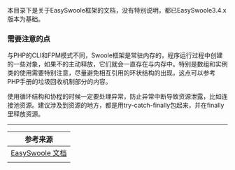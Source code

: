 本目录下是关于EasySwoole框架的文档，没有特别说明，都已EasySwoole3.4.x版本为基础。

### 需要注意的点

与PHP的CLI和FPM模式不同，Swoole框架是常驻内存的，程序运行过程中创建的一些对象，如果不的主动释放，它们就会一直存在与内存中。特别是数组和实例类的使用需要特别注意，尽量避免相互引用的环状结构的出现，这点可以参考PHP手册的垃圾回收机制部分的内容。

使用循环结构和协程的时候一定要处理异常，防止异常中断导致资源泄露，比如连接池资源。建议涉及到资源的地方，都是用try-catch-finally包起来，并在finally里释放资源。

---

| 参考来源                                                     |
| ------------------------------------------------------------ |
| [EasySwoole 文档](https://www.easyswoole.com/Preface/intro.html) |
|                                                              |

